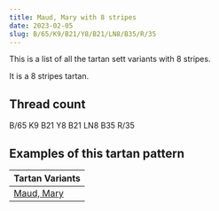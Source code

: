 ```yaml
---
title: Maud, Mary with 8 stripes
date: 2023-02-05
slug: B/65/K9/B21/Y8/B21/LN8/B35/R/35
---
```

This is a list of all the tartan sett variants with 8 stripes.

It is a 8 stripes tartan.


## Thread count
B/65 K9 B21 Y8 B21 LN8 B35 R/35

## Examples of this tartan pattern

| Tartan Variants |
|---------------|
| [Maud, Mary](/variants/b/65/k9/b21/y8/b21/ln8/b35/r/35-b304080-k000000-lne0e0e0-rc00000-yf0c000)||
